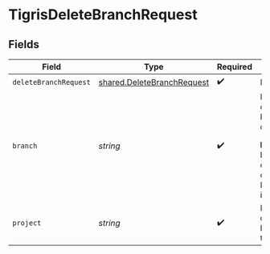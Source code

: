 # TigrisDeleteBranchRequest


## Fields

| Field                                                                                                              | Type                                                                                                               | Required                                                                                                           | Description                                                                                                        |
| ------------------------------------------------------------------------------------------------------------------ | ------------------------------------------------------------------------------------------------------------------ | ------------------------------------------------------------------------------------------------------------------ | ------------------------------------------------------------------------------------------------------------------ |
| `deleteBranchRequest`                                                                                              | [shared.DeleteBranchRequest](../../models/shared/deletebranchrequest.md)                                           | :heavy_check_mark:                                                                                                 | N/A                                                                                                                |
| `branch`                                                                                                           | *string*                                                                                                           | :heavy_check_mark:                                                                                                 | Name of the database branch to delete. <p></p>**Note**: `main` branch cannot be deleted, use DeleteProject instead |
| `project`                                                                                                          | *string*                                                                                                           | :heavy_check_mark:                                                                                                 | Delete a database branch in this project                                                                           |